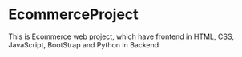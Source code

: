 # EcommerceProject
This is Ecommerce web project, which have frontend in HTML, CSS, JavaScript, BootStrap and Python in Backend
